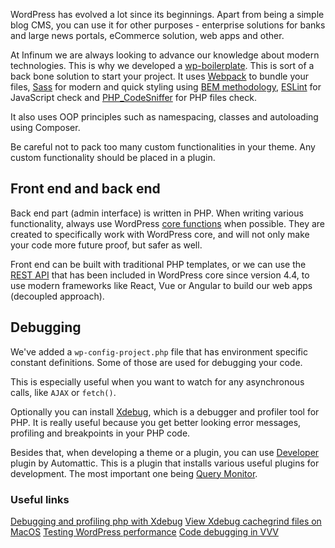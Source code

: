 WordPress has evolved a lot since its beginnings. Apart from being a simple blog CMS, you can use it for other purposes - enterprise solutions for banks and large news portals, eCommerce solution, web apps and other.

At Infinum we are always looking to advance our knowledge about modern technologies. This is why we developed a [wp-boilerplate](https://github.com/infinum/wp-boilerplate). This is sort of a back bone solution to start your project. It uses [Webpack](https://webpack.js.org/) to bundle your files, [Sass](http://sass-lang.com/) for modern and quick styling using [BEM methodology](http://getbem.com/), [ESLint](http://eslint.org/) for JavaScript check and [PHP_CodeSniffer](https://github.com/squizlabs/PHP_CodeSniffer) for PHP files check.

It also uses OOP principles such as namespacing, classes and autoloading using Composer.

Be careful not to pack too many custom functionalities in your theme. Any custom functionality should be placed in a plugin.

## Front end and back end

Back end part (admin interface) is written in PHP. When writing various functionality, always use WordPress [core functions](https://developer.wordpress.org/) when possible. They are created to specifically work with WordPress core, and will not only make your code more future proof, but safer as well.

Front end can be built with traditional PHP templates, or we can use the [REST API](https://developer.wordpress.org/rest-api/) that has been included in WordPress core since version 4.4, to use modern frameworks like React, Vue or Angular to build our web apps (decoupled approach).

## Debugging

We've added a `wp-config-project.php` file that has environment specific constant definitions. Some of those are used for debugging your code.

This is especially useful when you want to watch for any asynchronous calls, like `AJAX` or `fetch()`.

Optionally you can install [Xdebug](https://xdebug.org/), which is a debugger and profiler tool for PHP. It is really useful because you get better looking error messages, profiling and breakpoints in your PHP code.

Besides that, when developing a theme or a plugin, you can use [Developer](https://wordpress.org/plugins/developer/) plugin by Automattic. This is a plugin that installs various useful plugins for development. The most important one being [Query Monitor](https://wordpress.org/plugins/query-monitor/).

### Useful links

[Debugging and profiling php with Xdebug](https://www.sitepoint.com/debugging-and-profiling-php-with-xdebug/)
[View Xdebug cachegrind files on MacOS](http://nickology.com/2014/04/16/view-xdebug-cachegrind-files-on-mac-os/)
[Testing WordPress performance](https://codex.wordpress.org/Testing_WordPress_Performance)
[Code debugging in VVV](https://github.com/Varying-Vagrant-Vagrants/VVV/wiki/Code-Debugging)
